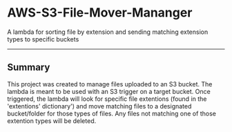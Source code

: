 # AWS-S3-File-Mover-Mananger
A lambda for sorting file by extension and sending matching extension types to specific buckets


--------
Summary
--------
This project was created to manage files uploaded to an S3 bucket. The lambda is meant to be used with an S3 trigger on a target bucket. Once triggered, the lambda will look for specific file extentions (found in the 'extentions' dictionary') and move matching files to a designated bucket/folder for those types of files. Any files not matching one of those extention types will be deleted.

